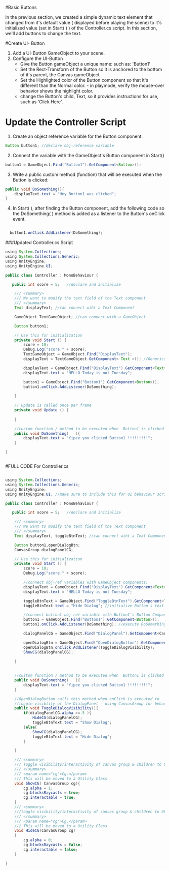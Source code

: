 #Basic Buttons

In the previous section, we created a simple dynamic text element that changed from it's default value ( displayed before playing the scene) to it's initialized value (set in Start( ) ) of the Controller.cs script. In this section, we'll add buttons to change the text.

#Create UI- Button

1. Add a UI-Button GameObject to your scene.
2. Configure the UI-Button
    - Give the Button gameObject a unique name: such as: 'Button1'
    - Set the Rect-Transform of the Button so it is anchored to the bottom of it's parent, the Canvas gameObject.
    - Set the Highlighted color of the Button component so that it's different than the Normal color. - in playmode, verify the mouse-over behavior shows the highlight color.
    -  change the Button's child, Text, so it provides instructions for use, such as 'Click Here'.
    
# Update the Controller Script
1.  Create an object reference variable for the Button component.



```java
Button button1; //declare obj-reference variable
```

2.  Connect the variable with the GameObject's Button component in Start()

```java
button1 = GameObject.Find("Button1").GetComponent<Button>();
```

3.  Write a public custom method (function) that will be executed when the Button is clicked:



```java
public void DoSomething(){
    displayText.text = "Hey Button1 was clicked";
}
```

4.  In Start( ), after finding the Button component, add the following code so the DoSomething( ) method is added as a listener to the Button's onClick event.


```java

  button1.onClick.AddListener(DoSomething);

```


###Updated Controller.cs Script

```java
using System.Collections;
using System.Collections.Generic;
using UnityEngine;
using UnityEngine.UI;

public class Controller : MonoBehaviour {

   public int score = 5;   //declare and initialize

    /// <summary>
    /// We want to modify the text field of the Text component 
    /// </summary>
    Text displayText; //can connect wiht a Text Component

    GameObject TextGameObject; //can connect with a GameObject

    Button button1;

	// Use this for initialization
	private void Start () {
        score = 10;
        Debug.Log("score " + score);
        TextGameObject = GameObject.Find("DisplayText");
        displayText = TextGameObject.GetComponent< Text >(); //Generics <T> is a placeholder

        displayText = GameObject.Find("DisplayText").GetComponent<Text>();
        displayText.text = "HELLO Today is not Tuesday";

        button1 = GameObject.Find("Button1").GetComponent<Button>();
        button1.onClick.AddListener(DoSomething);

	}
	
	// Update is called once per frame
	private void Update () {
		
	}

    //custom function / method to be executed when  Button1 is clicked
    public void DoSomething(   ){
        displayText.text = "Yipee you clicked Button1 !!!!!!!!!";
    }

}



```

#FULL CODE For Controller.cs 


```java 

using System.Collections;
using System.Collections.Generic;
using UnityEngine;
using UnityEngine.UI; //make sure to include this for UI behaviour scripts

public class Controller : MonoBehaviour {

   public int score = 5;   //declare and initialize

    /// <summary>
    /// We want to modify the text field of the Text component 
    /// </summary>
    Text displayText, toggleBtnText; //can connect wiht a Text Component

    Button button1,openDialogBtn;
    CanvasGroup dialogPanelCG;

	// Use this for initialization
	private void Start () {
        score = 10;
        Debug.Log("score " + score);

        //connect obj-ref variables with GameObject components: 
        displayText = GameObject.Find("DisplayText").GetComponent<Text>();
        displayText.text = "HELLO Today is not Tuesday";

        toggleBtnText = GameObject.Find("ToggleBtnText").GetComponent<Text>();
        toggleBtnText.text = "Hide Dialog"; //initialize Button's text 

        //connect button1 obj-ref variable with Button1's Button Component
        button1 = GameObject.Find("Button1").GetComponent<Button>();
        button1.onClick.AddListener(DoSomething); //execute DoSomething when button is clicked

        dialogPanelCG = GameObject.Find("DialogPanel").GetComponent<CanvasGroup>();

        openDialogBtn = GameObject.Find("OpenDialogButton").GetComponent<Button>();
        openDialogBtn.onClick.AddListener(ToggleDialogVisibility);
        ShowCG(dialogPanelCG);

	}
	
	
    //custom function / method to be executed when  Button1 is clicked
    public void DoSomething(   ){
        displayText.text = "Yipee you clicked Button1 !!!!!!!!!";
    }

    //OpenDialogButton calls this method when onClick is executed to
    //toggle visiblity of the DialogPanel - using CanvasGroup for behaviour
    public void ToggleDialogVisibility(){
        if(dialogPanelCG.alpha >=.5 ){
            HideCG(dialogPanelCG);
            toggleBtnText.text = "Show Dialog";
        }else{
            ShowCG(dialogPanelCG);
            toggleBtnText.text = "Hide Dialog";
        }

    }

    /// <summary>
    /// Toggle visibility/interactivity of canvas group & children to ON
    /// </summary>
    /// <param name="cg">Cg.</param>
    /// This will be moved to a Utility Class
    void ShowCG( CanvasGroup cg){
        cg.alpha = 1;
        cg.blocksRaycasts = true;
        cg.interactable = true;
    }
    /// <summary>
    ///toggle visibility/interactivity of canvas group & children to OFF
    /// </summary>
    /// <param name="cg">Cg.</param>
    /// This will be moved to a Utility Class
    void HideCG(CanvasGroup cg)
    {
        cg.alpha = 0;
        cg.blocksRaycasts = false;
        cg.interactable = false;
    }

}

```



    
